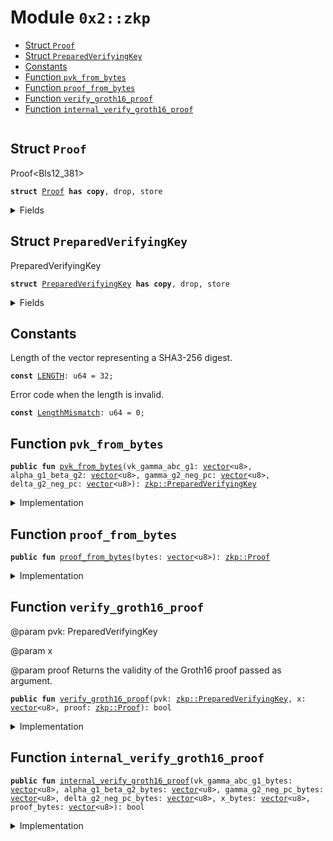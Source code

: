 
<a name="0x2_zkp"></a>

# Module `0x2::zkp`



-  [Struct `Proof`](#0x2_zkp_Proof)
-  [Struct `PreparedVerifyingKey`](#0x2_zkp_PreparedVerifyingKey)
-  [Constants](#@Constants_0)
-  [Function `pvk_from_bytes`](#0x2_zkp_pvk_from_bytes)
-  [Function `proof_from_bytes`](#0x2_zkp_proof_from_bytes)
-  [Function `verify_groth16_proof`](#0x2_zkp_verify_groth16_proof)
-  [Function `internal_verify_groth16_proof`](#0x2_zkp_internal_verify_groth16_proof)


<pre><code></code></pre>



<a name="0x2_zkp_Proof"></a>

## Struct `Proof`

Proof<Bls12_381>


<pre><code><b>struct</b> <a href="zkp.md#0x2_zkp_Proof">Proof</a> <b>has</b> <b>copy</b>, drop, store
</code></pre>



<details>
<summary>Fields</summary>


<dl>
<dt>
<code>bytes: <a href="">vector</a>&lt;u8&gt;</code>
</dt>
<dd>

</dd>
</dl>


</details>

<a name="0x2_zkp_PreparedVerifyingKey"></a>

## Struct `PreparedVerifyingKey`

PreparedVerifyingKey


<pre><code><b>struct</b> <a href="zkp.md#0x2_zkp_PreparedVerifyingKey">PreparedVerifyingKey</a> <b>has</b> <b>copy</b>, drop, store
</code></pre>



<details>
<summary>Fields</summary>


<dl>
<dt>
<code>vk_gamma_abc_g1: <a href="">vector</a>&lt;u8&gt;</code>
</dt>
<dd>
 The element vk.gamma_abc_g1,
 aka the <code>[gamma^{-1} * (beta * a_i + alpha * b_i + c_i) * G]</code>, where i spans the public inputs
</dd>
<dt>
<code>alpha_g1_beta_g2: <a href="">vector</a>&lt;u8&gt;</code>
</dt>
<dd>
 The element <code>e(alpha * G, beta * H)</code> in <code>E::GT</code>. blst_fp12
</dd>
<dt>
<code>gamma_g2_neg_pc: <a href="">vector</a>&lt;u8&gt;</code>
</dt>
<dd>
 The element <code>- gamma * H</code> in <code>E::G2</code>, for use in pairings.
</dd>
<dt>
<code>delta_g2_neg_pc: <a href="">vector</a>&lt;u8&gt;</code>
</dt>
<dd>
 The element <code>- delta * H</code> in <code>E::G2</code>, for use in pairings.
</dd>
</dl>


</details>

<a name="@Constants_0"></a>

## Constants


<a name="0x2_zkp_LENGTH"></a>

Length of the vector<u8> representing a SHA3-256 digest.


<pre><code><b>const</b> <a href="zkp.md#0x2_zkp_LENGTH">LENGTH</a>: u64 = 32;
</code></pre>



<a name="0x2_zkp_LengthMismatch"></a>

Error code when the length is invalid.


<pre><code><b>const</b> <a href="zkp.md#0x2_zkp_LengthMismatch">LengthMismatch</a>: u64 = 0;
</code></pre>



<a name="0x2_zkp_pvk_from_bytes"></a>

## Function `pvk_from_bytes`



<pre><code><b>public</b> <b>fun</b> <a href="zkp.md#0x2_zkp_pvk_from_bytes">pvk_from_bytes</a>(vk_gamma_abc_g1: <a href="">vector</a>&lt;u8&gt;, alpha_g1_beta_g2: <a href="">vector</a>&lt;u8&gt;, gamma_g2_neg_pc: <a href="">vector</a>&lt;u8&gt;, delta_g2_neg_pc: <a href="">vector</a>&lt;u8&gt;): <a href="zkp.md#0x2_zkp_PreparedVerifyingKey">zkp::PreparedVerifyingKey</a>
</code></pre>



<details>
<summary>Implementation</summary>


<pre><code><b>public</b> <b>fun</b> <a href="zkp.md#0x2_zkp_pvk_from_bytes">pvk_from_bytes</a>(
    vk_gamma_abc_g1: <a href="">vector</a>&lt;u8&gt;,
    alpha_g1_beta_g2: <a href="">vector</a>&lt;u8&gt;,
    gamma_g2_neg_pc: <a href="">vector</a>&lt;u8&gt;,
    delta_g2_neg_pc: <a href="">vector</a>&lt;u8&gt;): <a href="zkp.md#0x2_zkp_PreparedVerifyingKey">PreparedVerifyingKey</a> {
    <a href="zkp.md#0x2_zkp_PreparedVerifyingKey">PreparedVerifyingKey</a> { vk_gamma_abc_g1, alpha_g1_beta_g2, gamma_g2_neg_pc, delta_g2_neg_pc }
}
</code></pre>



</details>

<a name="0x2_zkp_proof_from_bytes"></a>

## Function `proof_from_bytes`



<pre><code><b>public</b> <b>fun</b> <a href="zkp.md#0x2_zkp_proof_from_bytes">proof_from_bytes</a>(bytes: <a href="">vector</a>&lt;u8&gt;): <a href="zkp.md#0x2_zkp_Proof">zkp::Proof</a>
</code></pre>



<details>
<summary>Implementation</summary>


<pre><code><b>public</b> <b>fun</b> <a href="zkp.md#0x2_zkp_proof_from_bytes">proof_from_bytes</a>(bytes: <a href="">vector</a>&lt;u8&gt;): <a href="zkp.md#0x2_zkp_Proof">Proof</a> {
    <a href="zkp.md#0x2_zkp_Proof">Proof</a> { bytes }
}
</code></pre>



</details>

<a name="0x2_zkp_verify_groth16_proof"></a>

## Function `verify_groth16_proof`

@param pvk: PreparedVerifyingKey

@param x

@param proof
Returns the validity of the Groth16 proof passed as argument.


<pre><code><b>public</b> <b>fun</b> <a href="zkp.md#0x2_zkp_verify_groth16_proof">verify_groth16_proof</a>(pvk: <a href="zkp.md#0x2_zkp_PreparedVerifyingKey">zkp::PreparedVerifyingKey</a>, x: <a href="">vector</a>&lt;u8&gt;, proof: <a href="zkp.md#0x2_zkp_Proof">zkp::Proof</a>): bool
</code></pre>



<details>
<summary>Implementation</summary>


<pre><code><b>public</b> <b>fun</b> <a href="zkp.md#0x2_zkp_verify_groth16_proof">verify_groth16_proof</a>(pvk: <a href="zkp.md#0x2_zkp_PreparedVerifyingKey">PreparedVerifyingKey</a>, x: <a href="">vector</a>&lt;u8&gt;, proof: <a href="zkp.md#0x2_zkp_Proof">Proof</a>): bool {
    <a href="zkp.md#0x2_zkp_internal_verify_groth16_proof">internal_verify_groth16_proof</a>(
        pvk.vk_gamma_abc_g1,
        pvk.alpha_g1_beta_g2,
        pvk.gamma_g2_neg_pc,
        pvk.delta_g2_neg_pc,
        x,
        proof.bytes
    )
}
</code></pre>



</details>

<a name="0x2_zkp_internal_verify_groth16_proof"></a>

## Function `internal_verify_groth16_proof`



<pre><code><b>public</b> <b>fun</b> <a href="zkp.md#0x2_zkp_internal_verify_groth16_proof">internal_verify_groth16_proof</a>(vk_gamma_abc_g1_bytes: <a href="">vector</a>&lt;u8&gt;, alpha_g1_beta_g2_bytes: <a href="">vector</a>&lt;u8&gt;, gamma_g2_neg_pc_bytes: <a href="">vector</a>&lt;u8&gt;, delta_g2_neg_pc_bytes: <a href="">vector</a>&lt;u8&gt;, x_bytes: <a href="">vector</a>&lt;u8&gt;, proof_bytes: <a href="">vector</a>&lt;u8&gt;): bool
</code></pre>



<details>
<summary>Implementation</summary>


<pre><code><b>public</b> <b>native</b> <b>fun</b> <a href="zkp.md#0x2_zkp_internal_verify_groth16_proof">internal_verify_groth16_proof</a>(
    vk_gamma_abc_g1_bytes: <a href="">vector</a>&lt;u8&gt;,
    alpha_g1_beta_g2_bytes: <a href="">vector</a>&lt;u8&gt;,
    gamma_g2_neg_pc_bytes: <a href="">vector</a>&lt;u8&gt;,
    delta_g2_neg_pc_bytes: <a href="">vector</a>&lt;u8&gt;,
    x_bytes: <a href="">vector</a>&lt;u8&gt;,
    proof_bytes: <a href="">vector</a>&lt;u8&gt;
): bool;
</code></pre>



</details>
